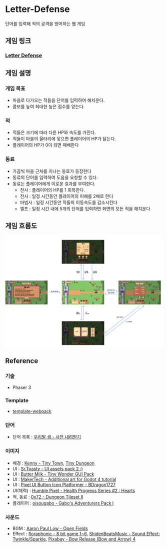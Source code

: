 # Letter-Defense

단어를 입력해 적의 공격을 방어하는 웹 게임

## 게임 링크

### [Letter Defense](https://0backflash0.github.io/Letter-Defense-Game/)

## 게임 설명

### 게임 목표

-   마을로 다가오는 적들을 단어를 입력하여 해치운다.
-   콤보를 높여 최대한 높은 점수를 얻는다.

### 적

-   적들은 크기에 따라 다른 HP와 속도를 가진다.
-   적들이 마을의 울타리에 닿으면 플레이어의 HP가 닳는다.
-   플레이어의 HP가 0이 되면 패배한다

### 동료

-   가끔씩 마을 근처를 지나는 동료가 등장한다
-   동료의 단어를 입력하여 도움을 요청할 수 있다.
-   동료는 플레이어에게 이로운 효과를 부여한다.
    -   천사 : 플레이어의 HP를 1 회복한다.
    -   전사 : 일정 시간동안 플레이어의 피해를 2배로 한다
    -   마법사 : 일정 시간동안 적들의 이동속도를 감소시킨다
    -   엘프 : 일정 시간 내에 5개의 단어를 입력하면 화면의 모든 적을 해치운다

## 게임 흐름도

![game_flow_chart](<./Flow Chart.png>)

## Reference

### 기술

-   Phaser 3

### Template

-   [template-webpack](https://github.com/phaserjs/template-webpack)

### 단어

-   단어 목록 : [우리말 샘 - 사전 내려받기](https://opendict.korean.go.kr/main)

### 이미지

-   배경 : [Kenny - Tiny Town](https://www.kenney.nl/assets/tiny-town), [Tiny Dungeon](https://www.kenney.nl/assets/tiny-dungeon)
-   UI : [Sr.Toasty - UI assets pack 2 :)]()
-   UI : [Butter Milk - Tiny Wonder GUI Pack](https://butterymilk.itch.io/tiny-wonder-gui-pack)
-   UI : [MakerTech - Additional art for Godot 4 tutorial](https://makertech.itch.io/additional-art-for-godot-4-tutorial)
-   UI : [Pixel UI Button Icon Platformer - BDragon1727](https://bdragon1727.itch.io/pixel-ui-button-icon-platformer)
-   UI(체력) : [Humble Pixel - Health Progress Series #2 : Hearts](https://humblepixel.itch.io/health-progress-series-2-hearts)
-   적, 동료 : [0x72 - Dungeon Tileset II](https://0x72.itch.io/dungeontileset-ii)
-   플레이어 : [oisougabo - Gabo's Adventurers Pack I](https://oisougabo.itch.io/gap-i)

### 사운드

-   BGM : [Aaron Paul Low - Open Fields](https://uppbeat.io/track/aaron-paul-low/open-fields)
-   Effect : [floraphonic - 8 bit game 1~6](https://pixabay.com/users/floraphonic-38928062/), [ShidenBeatsMusic - Sound Effect: Twinkle/Sparkle](https://pixabay.com/sound-effects/sound-effect-twinklesparkle-115095/), [Pixabay - Bow Release (Bow and Arrow) 4](https://pixabay.com/sound-effects/bow-release-bow-and-arrow-4-101936/)
